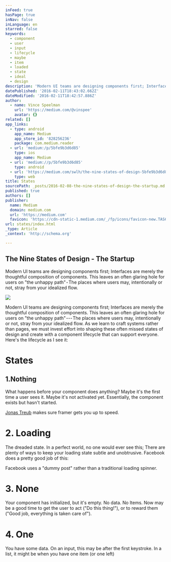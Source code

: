 ```yaml
---
inFeed: true
hasPage: true
inNav: false
inLanguage: en
starred: false
keywords:
  - component
  - user
  - input
  - lifecycle
  - maybe
  - item
  - loaded
  - state
  - ideal
  - design
description: 'Modern UI teams are designing components first; Interfaces are merely the thoughtful composition of components. This leaves an often glaring hole for users on "the unhappy path" - The places where users may, intentionally or not, stray from your idealized flow.'
datePublished: '2016-02-11T18:43:02.662Z'
dateModified: '2016-02-11T18:42:57.886Z'
author:
  - name: Vince Speelman
    url: 'https://medium.com/@vinspee'
    avatar: {}
related: []
app_links:
  - type: android
    app_name: Medium
    app_store_id: '828256236'
    package: com.medium.reader
  - url: 'medium:/p/5bfe9b3d6d85'
    type: ios
    app_name: Medium
  - url: 'medium://p/5bfe9b3d6d85'
    type: android
  - url: 'https://medium.com/swlh/the-nine-states-of-design-5bfe9b3d6d85'
    type: web
title: States
sourcePath: _posts/2016-02-08-the-nine-states-of-design-the-startup.md
published: true
authors: []
publisher:
  name: Medium
  domain: medium.com
  url: 'https://medium.com'
  favicon: 'https://cdn-static-1.medium.com/_/fp/icons/favicon-new.TAS6uQ-Y7kcKgi0xjcYHXw.ico'
url: states/index.html
_type: Article
_context: 'http://schema.org'

---
```

<article style=""><h1>The Nine States of Design - The Startup</h1><p>Modern UI teams are designing components first; Interfaces are merely the thoughtful composition of components. This leaves an often glaring hole for users on "the unhappy path" - The places where users may, intentionally or not, stray from your idealized flow.</p><img src="https://s3-us-west-2.amazonaws.com/the-grid-img/p/009ff2f398001e066c647a6d397b5569782abbfc.png" /></article>

Modern UI teams are designing components first; Interfaces are merely the thoughtful composition of components. This leaves an often glaring hole for users on "the unhappy path" --- The places where users may, intentionally or not, stray from your idealized flow. As we learn to craft systems rather than pages, we must invest effort into shaping these often missed states of design and create with a component lifecycle that can support everyone. Here's the lifecycle as I see it:

# States

## 1.Nothing

What happens before your component does anything? Maybe it's the first time a user sees it. Maybe it's not activated yet. Essentially, the component exists but hasn't started.

[Jonas Treub][0] makes sure framer gets you up to speed.

# 2\. Loading

The dreaded state. In a perfect world, no one would ever see this; There are plenty of ways to keep your loading state subtle and unobtrusive. Facebook does a pretty good job of this:

Facebook uses a "dummy post" rather than a traditional loading spinner.

# 3\. None 

Your component has initialized, but it's empty. No data. No Items. Now may be a good time to get the user to act ("Do this thing!"), or to reward them ("Good job, everything is taken care of").

# 4\. One 

You have some data. On an input, this may be after the first keystroke. In a list, it might be when you have one item (or one left)

[0]: https://dribbble.com/jonastreub